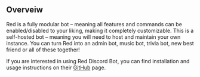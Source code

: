 ## Overveiw

Red is a fully modular bot – meaning all features and commands can be enabled/disabled to your liking, making it
completely customizable. This is a self-hosted bot – meaning you will need to host and maintain your own instance. You
can turn Red into an admin bot, music bot, trivia bot, new best friend or all of these together!

If you are interested in using Red Discord Bot, you can find installation and usage instructions on their 
[GitHub](https://github.com/Cog-Creators/Red-DiscordBot) page.



